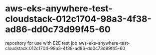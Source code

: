 # aws-eks-anywhere-test-cloudstack-012c1704-98a3-4f38-ad86-dd0c73d99f45-60
repository for use with E2E test job aws-eks-anywhere-test-cloudstack:012c1704-98a3-4f38-ad86-dd0c73d99f45-60
